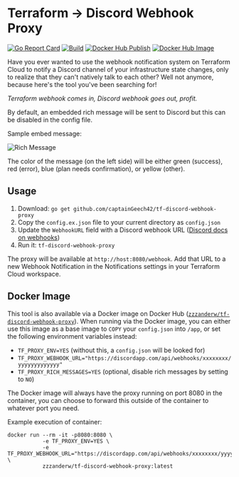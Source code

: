 # Terraform -> Discord Webhook Proxy

[![Go Report Card](https://goreportcard.com/badge/github.com/captainGeech42/tf-discord-webhook-proxy)](https://goreportcard.com/report/github.com/captainGeech42/tf-discord-webhook-proxy) [![Build](https://github.com/captainGeech42/tf-discord-webhook-proxy/workflows/Build/badge.svg)](https://github.com/captainGeech42/tf-discord-webhook-proxy/actions?query=workflow%3ABuild) [![Docker Hub Publish](https://github.com/captainGeech42/tf-discord-webhook-proxy/workflows/Docker%20Hub%20Publish/badge.svg)](https://github.com/captainGeech42/tf-discord-webhook-proxy/actions?query=workflow%3A%22Docker+Hub+Publish%22) [![Docker Hub Image](https://img.shields.io/docker/v/zzzanderw/tf-discord-webhook-proxy?color=blue)](https://hub.docker.com/repository/docker/zzzanderw/tf-discord-webhook-proxy/general)

Have you ever wanted to use the webhook notification system on Terraform Cloud to notify a Discord channel of your infrastructure state changes, only to realize that they can't natively talk to each other? Well not anymore, because here's the tool you've been searching for!

_Terraform webhook comes in, Discord webhook goes out, profit._

By default, an embedded rich message will be sent to Discord but this can be disabled in the config file.

Sample embed message:

![Rich Message](https://i.imgur.com/hkjoS4Z.png)

The color of the message (on the left side) will be either green (success), red (error), blue (plan needs confirmation), or yellow (other).

## Usage

1. Download: `go get github.com/captainGeech42/tf-discord-webhook-proxy`
2. Copy the `config.ex.json` file to your current directory as `config.json`
3. Update the `WebhookURL` field with a Discord webhook URL ([Discord docs on webhooks](https://support.discord.com/hc/en-us/articles/228383668))
4. Run it: `tf-discord-webhook-proxy`

The proxy will be available at `http://host:8080/webhook`. Add that URL to a new Webhook Notification in the Notifications settings in your Terraform Cloud workspace.

## Docker Image

This tool is also available via a Docker image on Docker Hub ([`zzzanderw/tf-discord-webhook-proxy`](https://hub.docker.com/repository/docker/zzzanderw/tf-discord-webhook-proxy)). When running via the Docker image, you can either use this image as a base image to `COPY` your `config.json` into `/app`, or set the following environment variables instead:

* `TF_PROXY_ENV=YES` (without this, a `config.json` will be looked for)
* `TF_PROXY_WEBHOOK_URL="https://discordapp.com/api/webhooks/xxxxxxxx/yyyyyyyyyyyyy"`
* `TF_PROXY_RICH_MESSAGES=YES` (optional, disable rich messages by setting to `NO`)

The Docker image will always have the proxy running on port 8080 in the container, you can choose to forward this outside of the container to whatever port you need.

Example execution of container:

```
docker run --rm -it -p8080:8080 \
           -e TF_PROXY_ENV=YES \
           -e TF_PROXY_WEBHOOK_URL="https://discordapp.com/api/webhooks/xxxxxxxx/yyyyyyyyyyyyy" \
           zzzanderw/tf-discord-webhook-proxy:latest
```